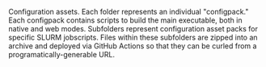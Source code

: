 Configuration assets.
Each folder represents an individual "configpack."
Each configpack contains scripts to build the main executable, both in native and web modes.
Subfolders represent configuration asset packs for specific SLURM jobscripts.
Files within these subfolders are zipped into an archive and deployed via GitHub Actions so that they can be curled from a programatically-generable URL.
